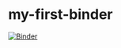 # my-first-binder
[![Binder](https://mybinder.org/badge_logo.svg)](https://mybinder.org/v2/gh/bennent/my-first-binder/HEAD)

